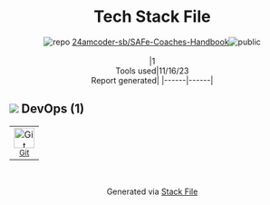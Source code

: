 <!--
--- Readme.md Snippet without images Start ---
## Tech Stack
24amcoder-sb/SAFe-Coaches-Handbook is built on the following main stack:


Full tech stack [here](/techstack.md)
--- Readme.md Snippet without images End ---

--- Readme.md Snippet with images Start ---
## Tech Stack
24amcoder-sb/SAFe-Coaches-Handbook is built on the following main stack:


Full tech stack [here](/techstack.md)
--- Readme.md Snippet with images End ---
-->
<div align="center">

# Tech Stack File
![](https://img.stackshare.io/repo.svg "repo") [24amcoder-sb/SAFe-Coaches-Handbook](https://github.com/24amcoder-sb/SAFe-Coaches-Handbook)![](https://img.stackshare.io/public_badge.svg "public")
<br/><br/>
|1<br/>Tools used|11/16/23 <br/>Report generated|
|------|------|
</div>

## <img src='https://img.stackshare.io/devops.svg'/> DevOps (1)
<table><tr>
  <td align='center'>
  <img width='36' height='36' src='https://img.stackshare.io/service/1046/git.png' alt='Git'>
  <br>
  <sub><a href="http://git-scm.com/">Git</a></sub>
  <br>
  <sub></sub>
</td>

</tr>
</table>

<br/>
<div align='center'>

Generated via [Stack File](https://github.com/marketplace/stack-file)
